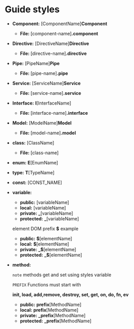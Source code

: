 <h1>Guide styles</h1>

* **Component:** [ComponentName]**Component** 
    * **File:** [component-name]**.component** 
* **Directive:** [DirectiveName]**Directive**
    * **File:** [directive-name]**.directive**
* **Pipe:** [PipeName]**Pipe**
    * **File:** [pipe-name]**.pipe**
* **Service:** [ServiceName]**Service** 
    * **File:** [service-name]**.service**
* **Interface:** **I**[InterfaceName]
    * **File:** [interface-name]**.interface**


* **Model:** [ModelName]**Model** 
    * **File:** [model-name]**.model**
* **class:** [ClassName]
    * **File:** [class-name]


* **enum:** **E**[EnumName]
* **type:** **T**[TypeName]
* **const:** [CONST_NAME]


* **variable:**
    * **public:** [variableName]
    * **local:** [variableName]
    * **private:** **_**[variableName]
    * **protected:** **_**[variableName]
    
    element DOM prefix **$** example
    
    * **public:** **$**[elementName]
    * **local:** **$**[elementName]
    * **private:** **_$**[elementName]
    * **protected:** **_$**[elementName]

        
        
* **method:**

    `note` methods get and set using styles variable
    
    `PREFIX` Functions must start with
     
     **init, load, add,remove, destroy, set, get, on, do, fn, ev**
    
    * **public:** **prefix**[MethodName]
    * **local:** **prefix**[MethodName]
    * **private:** **_prefix**[MethodName]
    * **protected:** **_prefix**[MethodName]
   